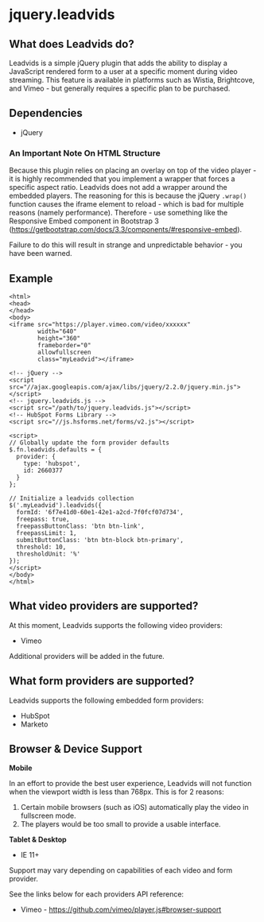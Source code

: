 # jquery.leadvids

## What does Leadvids do?

Leadvids is a simple jQuery plugin that adds the ability to display a JavaScript rendered form to a user at a specific moment during video streaming. This feature is available in platforms such as Wistia, Brightcove, and Vimeo - but generally requires a specific plan to be purchased.

## Dependencies

- jQuery


### An Important Note On HTML Structure

Because this plugin relies on placing an overlay on top of the video player - it is highly recommended that you implement a wrapper that forces a specific aspect ratio. Leadvids does not add a wrapper around the embedded players. The reasoning for this is because the jQuery `.wrap()` function causes the iframe element to reload - which is bad for multiple reasons (namely performance). Therefore - use something like the Responsive Embed component in Bootstrap 3 (https://getbootstrap.com/docs/3.3/components/#responsive-embed).

Failure to do this will result in strange and unpredictable behavior - you have been warned.

## Example

```
<html>
<head>
</head>
<body>
<iframe src="https://player.vimeo.com/video/xxxxxx" 
        width="640" 
        height="360" 
        frameborder="0" 
        allowfullscreen 
        class="myLeadvid"></iframe>
      
<!-- jQuery -->
<script src="//ajax.googleapis.com/ajax/libs/jquery/2.2.0/jquery.min.js"></script>
<!-- jquery.leadvids.js -->
<script src="/path/to/jquery.leadvids.js"></script>
<!-- HubSpot Forms Library -->
<script src="//js.hsforms.net/forms/v2.js"></script>

<script>
// Globally update the form provider defaults
$.fn.leadvids.defaults = {
  provider: {
    type: 'hubspot',
    id: 2660377
  }
};

// Initialize a leadvids collection
$('.myLeadvid').leadvids({
  formId: '6f7e41d0-60e1-42e1-a2cd-7f0fcf07d734',
  freepass: true,
  freepassButtonClass: 'btn btn-link',
  freepassLimit: 1,
  submitButtonClass: 'btn btn-block btn-primary',
  threshold: 10,
  thresholdUnit: '%'
});
</script>
</body>
</html>
```

## What video providers are supported?

At this moment, Leadvids supports the following video providers:

- Vimeo

Additional providers will be added in the future. 

## What form providers are supported?

Leadvids supports the following embedded form providers:

- HubSpot
- Marketo

## Browser & Device Support

**Mobile**

In an effort to provide the best user experience, Leadvids will not function when the viewport width is less than 768px. This is for 2 reasons:

1. Certain mobile browsers (such as iOS) automatically play the video in fullscreen mode.
2. The players would be too small to provide a usable interface.

**Tablet & Desktop**

- IE 11+ 

Support may vary depending on capabilities of each video and form provider.

See the links below for each providers API reference:

- Vimeo - https://github.com/vimeo/player.js#browser-support
